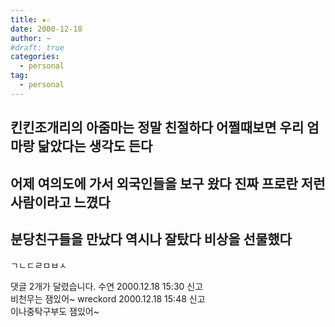 ```yaml
---
title: ★☆
date: 2000-12-18
author: ~
#draft: true
categories:
  - personal
tag:
  - personal
---
```




킨킨조개리의 아줌마는 정말 친절하다
어쩔때보면 우리 엄마랑 닮았다는 생각도 든다
------------
어제 여의도에 가서 외국인들을 보구 왔다
진짜 프로란 저런 사람이라고 느꼈다
------------
분당친구들을 만났다 역시나 잘탔다
비상을 선물했다
------------
ㄱㄴㄷㄹㅁㅂㅅ


 댓글  2개가 달렸습니다.
수연 2000.12.18 15:30 신고   
비천무는 잼있어~
wreckord 2000.12.18 15:48 신고   
이나중탁구부도 잼있어~




